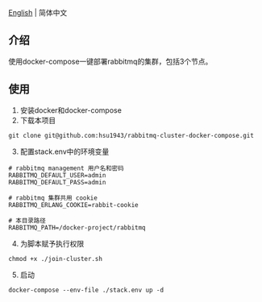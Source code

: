 [English](./readme.md) | 简体中文

## 介绍
使用docker-compose一键部署rabbitmq的集群，包括3个节点。

## 使用
1. 安装docker和docker-compose
2. 下载本项目

```shell
git clone git@github.com:hsu1943/rabbitmq-cluster-docker-compose.git
```
3. 配置stack.env中的环境变量

```env
# rabbitmq management 用户名和密码
RABBITMQ_DEFAULT_USER=admin
RABBITMQ_DEFAULT_PASS=admin

# rabbitmq 集群共用 cookie
RABBITMQ_ERLANG_COOKIE=rabbit-cookie

# 本目录路径
RABBITMQ_PATH=/docker-project/rabbitmq
```

4. 为脚本赋予执行权限

```shell
chmod +x ./join-cluster.sh
```

5. 启动
```shell
docker-compose --env-file ./stack.env up -d
```